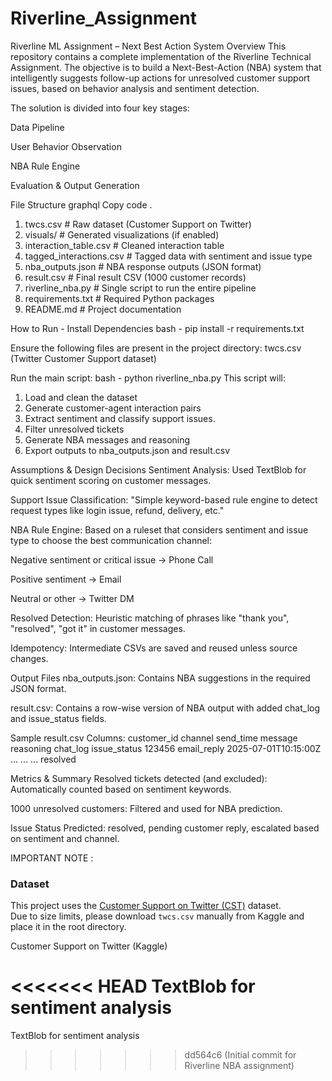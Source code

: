 # Riverline_Assignment

Riverline ML Assignment – Next Best Action System
Overview
This repository contains a complete implementation of the Riverline Technical Assignment. The objective is to build a Next-Best-Action (NBA) system that intelligently suggests follow-up actions for unresolved customer support issues, based on behavior analysis and sentiment detection.

The solution is divided into four key stages:

Data Pipeline

User Behavior Observation

NBA Rule Engine

Evaluation & Output Generation

File Structure
graphql
Copy code
.
1. twcs.csv                     # Raw dataset (Customer Support on Twitter)
2. visuals/                     # Generated visualizations (if enabled)
3. interaction_table.csv        # Cleaned interaction table
4. tagged_interactions.csv      # Tagged data with sentiment and issue type
5. nba_outputs.json             # NBA response outputs (JSON format)
6. result.csv                   # Final result CSV (1000 customer records)
7. riverline_nba.py             # Single script to run the entire pipeline
8. requirements.txt             # Required Python packages
9. README.md                    # Project documentation
    
How to Run - Install Dependencies
bash - pip install -r requirements.txt

Ensure the following files are present in the project directory:
twcs.csv (Twitter Customer Support dataset)

Run the main script:
bash - python riverline_nba.py
This script will: 
1. Load and clean the dataset
2. Generate customer-agent interaction pairs
3. Extract sentiment and classify support issues.
4. Filter unresolved tickets
5. Generate NBA messages and reasoning
6. Export outputs to nba_outputs.json and result.csv

Assumptions & Design Decisions
Sentiment Analysis: Used TextBlob for quick sentiment scoring on customer messages.

Support Issue Classification: "Simple keyword-based rule engine to detect request types like login issue, refund, delivery, etc."

NBA Rule Engine: Based on a ruleset that considers sentiment and issue type to choose the best communication channel:

Negative sentiment or critical issue → Phone Call

Positive sentiment → Email

Neutral or other → Twitter DM

Resolved Detection: Heuristic matching of phrases like "thank you", "resolved", "got it" in customer messages.

Idempotency: Intermediate CSVs are saved and reused unless source changes.

Output Files
nba_outputs.json: Contains NBA suggestions in the required JSON format.

result.csv: Contains a row-wise version of NBA output with added chat_log and issue_status fields.

Sample result.csv Columns:
customer_id	channel	send_time	message	reasoning	chat_log	issue_status
123456	email_reply	2025-07-01T10:15:00Z	...	...	...	resolved

Metrics & Summary
Resolved tickets detected (and excluded): Automatically counted based on sentiment keywords.

1000 unresolved customers: Filtered and used for NBA prediction.

Issue Status Predicted: resolved, pending customer reply, escalated based on sentiment and channel.

IMPORTANT NOTE :
### Dataset
This project uses the [Customer Support on Twitter (CST)](https://www.kaggle.com/datasets/thoughtvector/customer-support-on-twitter) dataset.  
Due to size limits, please download `twcs.csv` manually from Kaggle and place it in the root directory.

Customer Support on Twitter (Kaggle)

<<<<<<< HEAD
TextBlob for sentiment analysis
=======
TextBlob for sentiment analysis
>>>>>>> dd564c6 (Initial commit for Riverline NBA assignment)
